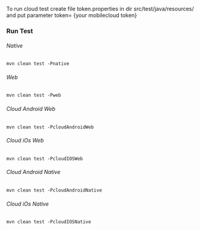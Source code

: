To run cloud test create file token.properties in dir src/test/java/resources/ and put parameter token= {your mobilecloud token}
### Run Test


###### Native
`mvn clean test -Pnative`
###### Web
`mvn clean test -Pweb`

###### Cloud Android Web
`mvn clean test -PcloudAndroidWeb`
###### Cloud iOs Web
`mvn clean test -PcloudIOSWeb`
###### Cloud Android Native
`mvn clean test -PcloudAndroidNative`
###### Cloud iOs Native
`mvn clean test -PcloudIOSNative`